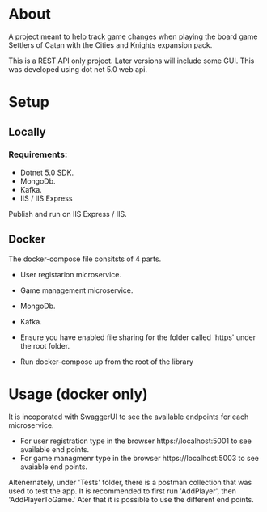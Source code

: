 # About

A project meant to help track game changes when playing the board game Settlers of Catan with the Cities and Knights expansion pack.

This is a REST API only project. Later versions will include some GUI. 
This was developed using dot net 5.0 web api.

# Setup

## Locally

### Requirements:
 - Dotnet 5.0 SDK.
 - MongoDb.
 - Kafka.
 - IIS / IIS Express

Publish and run on IIS Express / IIS.

## Docker
The docker-compose file consitsts of 4 parts.
 - User registarion microservice.
 - Game management microservice.
 - MongoDb.
 - Kafka.

- Ensure you have enabled file sharing for the folder called 'https' under the root folder.
- Run docker-compose up from the root of the library


# Usage (docker only)

It is incoporated with SwaggerUI to see the available endpoints for each microservice.

 - For user registration type in the browser https://localhost:5001 to see available end points.
 - For game managmenr type in the browser https://localhost:5003 to see avaiable end points.
 
Altenernately, under 'Tests' folder, there is a postman collection that was used to test the app.
It is recommended to first run 'AddPlayer', then 'AddPlayerToGame.' Ater that it is possible to use the different end points.


